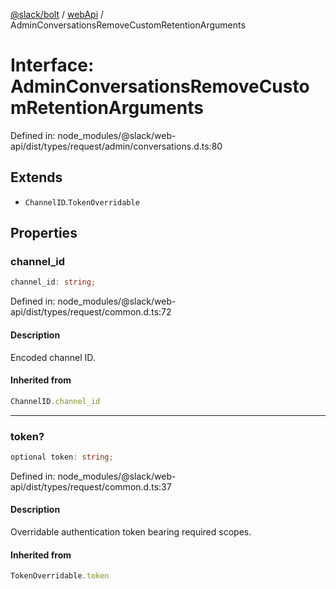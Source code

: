 [@slack/bolt](../../../../index.md) / [webApi](../index.md) / AdminConversationsRemoveCustomRetentionArguments

# Interface: AdminConversationsRemoveCustomRetentionArguments

Defined in: node\_modules/@slack/web-api/dist/types/request/admin/conversations.d.ts:80

## Extends

- `ChannelID`.`TokenOverridable`

## Properties

### channel\_id

```ts
channel_id: string;
```

Defined in: node\_modules/@slack/web-api/dist/types/request/common.d.ts:72

#### Description

Encoded channel ID.

#### Inherited from

```ts
ChannelID.channel_id
```

***

### token?

```ts
optional token: string;
```

Defined in: node\_modules/@slack/web-api/dist/types/request/common.d.ts:37

#### Description

Overridable authentication token bearing required scopes.

#### Inherited from

```ts
TokenOverridable.token
```

